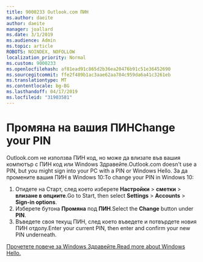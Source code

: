 ```yaml
---
title: 9000233 Outlook.com ПИН
ms.author: daeite
author: daeite
manager: joallard
ms.date: 3/1/2019
ms.audience: Admin
ms.topic: article
ROBOTS: NOINDEX, NOFOLLOW
localization_priority: Normal
ms.custom: 9000233
ms.openlocfilehash: af81ead91c865d2b36ea20476b91c51e36452690
ms.sourcegitcommit: ffe2f489b1ac3aae62aa784c959da6a41c3261eb
ms.translationtype: MT
ms.contentlocale: bg-BG
ms.lasthandoff: 04/17/2019
ms.locfileid: "31903581"
---
```

# <a name="change-your-pin"></a><span data-ttu-id="a6d5d-102">Промяна на вашия ПИН</span><span class="sxs-lookup"><span data-stu-id="a6d5d-102">Change your PIN</span></span>

<span data-ttu-id="a6d5d-103">Outlook.com не използва ПИН код, но може да влизате във вашия компютър с ПИН код или Windows Здравейте.</span><span class="sxs-lookup"><span data-stu-id="a6d5d-103">Outlook.com doesn't use a PIN, but you might sign into your PC with a PIN or Windows Hello.</span></span> <span data-ttu-id="a6d5d-104">За да промените вашия ПИН в Windows 10:</span><span class="sxs-lookup"><span data-stu-id="a6d5d-104">To change your PIN in Windows 10:</span></span>

1. <span data-ttu-id="a6d5d-105">Отидете на Старт, след което изберете **Настройки** > **сметки** > **влизане в опциите**.</span><span class="sxs-lookup"><span data-stu-id="a6d5d-105">Go to Start, then select **Settings** > **Accounts** > **Sign-in options**.</span></span>
2. <span data-ttu-id="a6d5d-106">Изберете бутона **Промяна** под **ПИН**.</span><span class="sxs-lookup"><span data-stu-id="a6d5d-106">Select the **Change** button under **PIN**.</span></span>
3. <span data-ttu-id="a6d5d-107">Въведете своя текущ ПИН, след което въведете и потвърдете новия ПИН отдолу.</span><span class="sxs-lookup"><span data-stu-id="a6d5d-107">Enter your current PIN, then enter and confirm your new PIN underneath.</span></span>

[<span data-ttu-id="a6d5d-108">Прочетете повече за Windows Здравейте.</span><span class="sxs-lookup"><span data-stu-id="a6d5d-108">Read more about Windows Hello.</span></span>](https://support.microsoft.com/help/17215/)